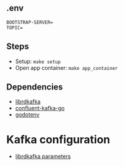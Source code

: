 ## .env 
```
BOOTSTRAP-SERVER=
TOPIC=
```

## Steps

- Setup: `make setup`
- Open app container: `make app_container`

## Dependencies

- [librdkafka](https://github.com/edenhill/librdkafka)
- [confluent-kafka-go](https://github.com/confluentinc/confluent-kafka-go)
- [godotenv](https://github.com/joho/godotenv)

# Kafka configuration
- [librdkafka parameters](https://docs.confluent.io/platform/current/clients/librdkafka/html/md_CONFIGURATION.html)